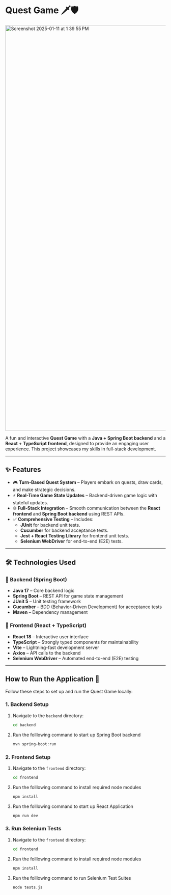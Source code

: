 # Quest Game 🗡️🛡️

<img width="1274" alt="Screenshot 2025-01-11 at 1 39 55 PM" src="https://github.com/user-attachments/assets/167debfe-a2ef-4a4d-b3b9-fd0362fae264" />

A fun and interactive **Quest Game** with a **Java + Spring Boot backend** and a **React + TypeScript frontend**, designed to provide an engaging user experience. This project showcases my skills in full-stack development.

---

## ✨ Features
- 🎮 **Turn-Based Quest System** – Players embark on quests, draw cards, and make strategic decisions.
- ⚡ **Real-Time Game State Updates** – Backend-driven game logic with stateful updates.
- 🌐 **Full-Stack Integration** – Smooth communication between the **React frontend** and **Spring Boot backend** using REST APIs.
- ✅ **Comprehensive Testing** – Includes:
  - **JUnit** for backend unit tests.
  - **Cucumber** for backend acceptance tests.
  - **Jest + React Testing Library** for frontend unit tests.
  - **Selenium WebDriver** for end-to-end (E2E) tests.

---

## 🛠️ Technologies Used
### 🔹 Backend (Spring Boot)
- **Java 17** – Core backend logic
- **Spring Boot** – REST API for game state management
- **JUnit 5** – Unit testing framework
- **Cucumber** – BDD (Behavior-Driven Development) for acceptance tests
- **Maven** – Dependency management

### 🔹 Frontend (React + TypeScript)
- **React 18** – Interactive user interface
- **TypeScript** – Strongly typed components for maintainability
- **Vite** – Lightning-fast development server
- **Axios** – API calls to the backend
- **Selenium WebDriver** – Automated end-to-end (E2E) testing

---

## How to Run the Application 🚀

Follow these steps to set up and run the Quest Game locally:

### 1. Backend Setup
1. Navigate to the `backend` directory:
   ```bash
   cd backend
   ```
2. Run the folllowing command to start up Spring Boot backend
   ```bash
   mvn spring-boot:run
   ```

### 2. Frontend Setup
1. Navigate to the `frontend` directory:
   ```bash
   cd frontend
   ```
2. Run the folllowing command to install required node modules
   ```bash
   npm install
   ```
3. Run the folllowing command to start up React Application
   ```bash
   npm run dev
   ```

### 3. Run Selenium Tests
1. Navigate to the `frontend` directory:
   ```bash
   cd frontend
   ```
2. Run the folllowing command to install required node modules
   ```bash
   npm install
   ```
3. Run the folllowing command to run Selenium Test Suites
   ```bash
   node tests.js
   ```

